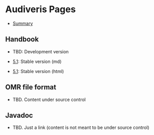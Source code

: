 # Audiveris Pages

- [Summary](./SUMMARY.md)

## Handbook

- TBD: Development version

- [5.1](index-5.1.md): Stable version (md)
- [5.1](index-5.1.html): Stable version (html)

## OMR file format
- TBD. Content under source control

## Javadoc
- TBD. Just a link (content is not meant to be under source control)
